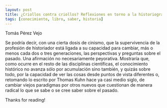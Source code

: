 ```yaml
---
layout: post
title: ¿Criollos contra criollos? Reflexiones en torno a la historiografía de las independencias
tags: [conocimiento, libro, saber, historia]
---
```


Tomás Pérez Vejo

<!--more-->

Se podría decir, con una cierta dosis de cinismo, que la supervivencia de la profesión de historiador está ligada a su capacidad
para cambiar, más o menos cada dos o tres generaciones, las perspectivas y preguntas sobre el pasado. Una afirmación no necesariamente peyorativa. Mostraría que, como ocurre en el resto de las
disciplinas científicas, el conocimiento histórico no avanza sólo por
acumulación sino también, y quizás sobre todo, por la capacidad de
ver las cosas desde puntos de vista diferentes o, retomando lo escrito por Thomas Kuhn hace ya casi medio siglo, de cambiar viejos
paradigmas por otros nuevos que cuestionan de manera radical lo
que se sabe o se cree saber sobre el pasado.

  
Thanks for reading!